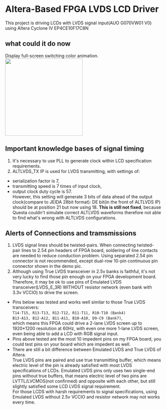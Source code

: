 # Altera-Based FPGA LVDS LCD Driver
This project is driving LCDs with LVDS signal input(AUO G070VW01 V0) using Altera Cyclone IV EP4CE10F17C8N

## what could it do now
Display full-screen switching color animation.
<img src="demo.png" width=250>

## Important knowledge bases of signal timing
1. It's necessary to use PLL to generate clock within LCD specification requirements.
2. ALTLVDS_TX IP is used for LVDS transmitting, with settings of: 
* serialization factor is 7, <br>
* transmitting speed is 7 times of input clock, <br>
* output clock duty cycle is 57.<br>
However, this setting will generate 3 bits of data ahead of the output clock(compare to JEIDA 28bit format): DE bit(in the front of ALTLVDS IP) should be at position 21 but now using 18. <b>This is still not fixed</b>, because Questa couldn't simulate correct ALTLVDS waveforms therefore not able to find what's wrong with ALTLVDS configurations.

## Alerts of Connections and tramsmissions
1. LVDS signal lines should be twisted-pairs. When connecting twisted-pair lines to 2.54 pin headers of FPGA board, soldering of line contacts are needed to reduce conduction problem. Using separated 2.54 pin connector is not recommended, except dual-row 10-pin continuous pin connector shown in the demo pic.
2. Although using True LVDS transceiver in 2.5v banks is faithful, it's not very lucky to find those pin enough on your FPGA development board. Therefore, it may be ok to use pins of Emulated LVDS transceiver(LVDS_E_3R) WITHOUT resistor network (even bank with 3.3v VCCIO) to drive the screen. 
* Pins below was tested and works well similar to those True LVDS transceivers:<br>
`T14-T15, R13-T13, R12-T12, R11-T11, R10-T10 (Bank4)`<br>
`B13-A13, B12-A12, B11-A11, B10-A10, D9-C9 (Bank7)`,<br>
which means this FPGA could drive a 2-lane LVDS screen up to 1920*1200 resolution at 60Hz, with even one more 1-lane LVDS screen, even being able to add a LCD with RGB signal input.<br>
* Pins above tested are the most 10 impedent pins on my FPGA board, you could test pins on your board which are impedent as well.<br>
* There are still a bit difference between Emulated LVDS and True LVDS of Altera.<br>
True LVDS pins are paired and use true transmitting buffer, which means electric level of the pin is already satisfied with most LVDS specifications of LCDs. Emulated LVDS pins only uses two single-end pins without true buffers, that means electric level of two pins are LVTTL/LVCMOS(not confirmed) and opposite with each other, but still slightly satisfied some LCD LVDS signal requirement.<br>
For those LCDS with harsh requirements to signal specifications, using Emulated LVDS without 2.5v VCCIO and resistor network may not works every time.